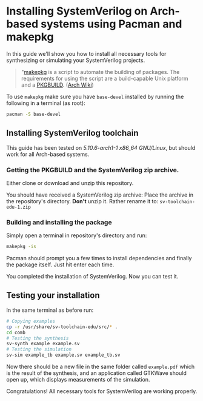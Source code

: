 # Installing SystemVerilog on Arch-based systems using Pacman and makepkg

In this guide we'll show you how to install all necessary tools for synthesizing or simulating your SystemVerilog projects.

> "[makepkg](https://git.archlinux.org/pacman.git/tree/scripts/makepkg.sh.in) is a script to automate the
> building of packages. The requirements for using the script are
> a build-capable Unix platform and a [PKGBUILD](https://wiki.archlinux.org/index.php/PKGBUILD). 
> ([Arch Wiki](https://wiki.archlinux.org/index.php/Makepkg))

To use `makepkg` make sure you have `base-devel` installed
by running the following in a terminal (as root):
```sh
pacman -S base-devel
```

## Installing SystemVerilog toolchain

This guide has been tested on *5.10.6-arch1-1 x86_64 GNU/Linux*, but should work for all Arch-based systems.

### Getting the PKGBUILD and the SystemVerilog zip archive.
Either clone or download and unzip this repository.

You should have received a SystemVerilog zip archive:
Place the archive in the repository's directory.
**Don't** unzip it.
Rather rename it to:
`sv-toolchain-edu-1.zip`

### Building and installing the package
Simply open a terminal in repository's directory and run:
```sh
makepkg -is
```
Pacman should prompt you a few times to install dependencies
and finally the package itself. Just hit enter each time.

You completed the installation of SystemVerilog. Now you can test it.

## Testing your installation

In the same terminal as before run:
```sh
# Copying examples
cp -r /usr/share/sv-toolchain-edu/src/* .
cd comb
# Testing the synthesis
sv-synth example example.sv
# Testing the simulation
sv-sim example_tb example.sv example_tb.sv
```

Now there should be a new file in the same folder called `example.pdf` which is the result of the synthesis, 
and an application called GTKWave should open up, which displays measurements of the simulation.

Congratulations! All necessary tools for SystemVerilog are working properly.
